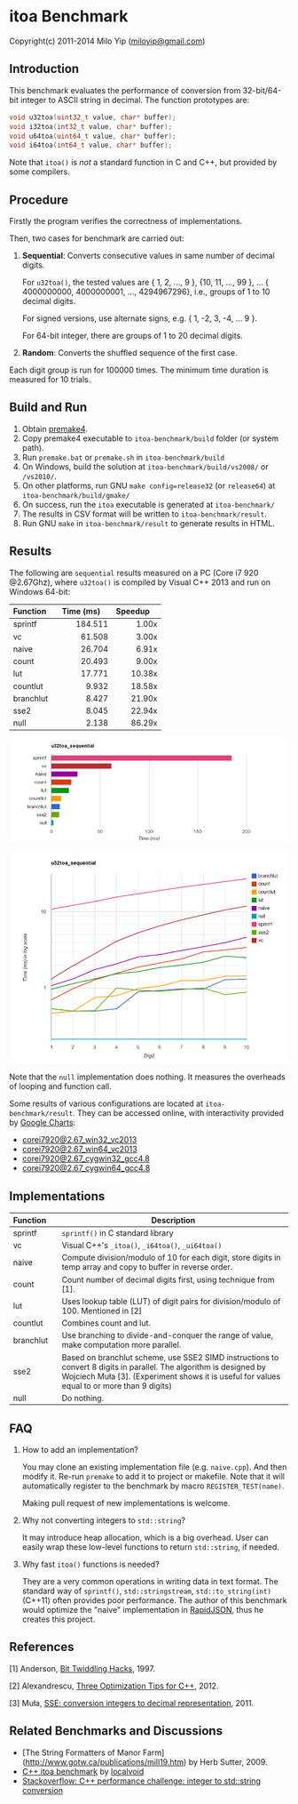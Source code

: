 # itoa Benchmark

Copyright(c) 2011-2014 Milo Yip (miloyip@gmail.com)

## Introduction

This benchmark evaluates the performance of conversion from 32-bit/64-bit integer to ASCII string in decimal. The function prototypes are:

~~~~~~~~cpp
void u32toa(uint32_t value, char* buffer);
void i32toa(int32_t value, char* buffer);
void u64toa(uint64_t value, char* buffer);
void i64toa(int64_t value, char* buffer);
~~~~~~~~

Note that `itoa()` is *not* a standard function in C and C++, but provided by some compilers.

## Procedure

Firstly the program verifies the correctness of implementations.

Then, two cases for benchmark are carried out:

1. **Sequential**: Converts consecutive values in same number of decimal digits.

   For `u32toa()`, the tested values are { 1, 2, ..., 9 }, {10, 11, ..., 99 }, ... { 4000000000, 4000000001, ..., 4294967296}, i.e., groups of 1 to 10 decimal digits.

   For signed versions, use alternate signs, e.g. { 1, -2, 3, -4, ... 9 }.

   For 64-bit integer, there are groups of 1 to 20 decimal digits.

2. **Random**: Converts the shuffled sequence of the first case.

Each digit group is run for 100000 times. The minimum time duration is measured for 10 trials.

## Build and Run

1. Obtain [premake4](http://industriousone.com/premake/download).
2. Copy premake4 executable to `itoa-benchmark/build` folder (or system path).
3. Run `premake.bat` or `premake.sh` in `itoa-benchmark/build`
4. On Windows, build the solution at `itoa-benchmark/build/vs2008/` or `/vs2010/`.
5. On other platforms, run GNU `make config=release32` (or `release64`) at `itoa-benchmark/build/gmake/`
6. On success, run the `itoa` executable is generated at `itoa-benchmark/`
7. The results in CSV format will be written to `itoa-benchmark/result`.
8. Run GNU `make` in `itoa-benchmark/result` to generate results in HTML.

## Results

The following are `sequential` results measured on a PC (Core i7 920 @2.67Ghz), where `u32toa()` is compiled by Visual C++ 2013 and run on Windows 64-bit:

Function   | Time (ms)  | Speedup 
-----------|-----------:|-------:
sprintf    | 184.511    | 1.00x
vc         | 61.508     | 3.00x
naive      | 26.704     | 6.91x
count      | 20.493     | 9.00x
lut        | 17.771     | 10.38x
countlut   | 9.932      | 18.58x
branchlut  | 8.427      | 21.90x
sse2       | 8.045      | 22.94x
null       | 2.138      | 86.29x

![corei7920@2.67_win64_vc2013_u32toa_sequential_time](result/corei7920@2.67_win64_vc2013_u32toa_sequential_time.png)

![corei7920@2.67_win64_vc2013_u32toa_sequential_timedigit](result/corei7920@2.67_win64_vc2013_u32toa_sequential_timedigit.png)

Note that the `null` implementation does nothing. It measures the overheads of looping and function call.

Some results of various configurations are located at `itoa-benchmark/result`. They can be accessed online, with interactivity provided by [Google Charts](https://developers.google.com/chart/):

* [corei7920@2.67_win32_vc2013](http://rawgit.com/miloyip/itoa-benchmark/master/result/corei7920@2.67_win32_vc2013.html)
* [corei7920@2.67_win64_vc2013](http://rawgit.com/miloyip/itoa-benchmark/master/result/corei7920@2.67_win64_vc2013.html)
* [corei7920@2.67_cygwin32_gcc4.8](http://rawgit.com/miloyip/itoa-benchmark/master/result/corei7920@2.67_cygwin32_gcc4.8.html)
* [corei7920@2.67_cygwin64_gcc4.8](http://rawgit.com/miloyip/itoa-benchmark/master/result/corei7920@2.67_cygwin64_gcc4.8.html)

## Implementations

Function   | Description
-----------|-----------
sprintf    | `sprintf()` in C standard library
vc         | Visual C++'s `_itoa()`, `_i64toa()`, `_ui64toa()`
naive      | Compute division/modulo of 10 for each digit, store digits in temp array and copy to buffer in reverse order.
count      | Count number of decimal digits first, using technique from [1].
lut        | Uses lookup table (LUT) of digit pairs for division/modulo of 100. Mentioned in [2]
countlut   | Combines count and lut.
branchlut  | Use branching to divide-and-conquer the range of value, make computation more parallel.
sse2       | Based on branchlut scheme, use SSE2 SIMD instructions to convert 8 digits in parallel. The algorithm is designed by Wojciech Muła [3]. (Experiment shows it is useful for values equal to or more than 9 digits)
null       | Do nothing.

## FAQ

1. How to add an implementation?
   
   You may clone an existing implementation file (e.g. `naive.cpp`). And then modify it. Re-run `premake` to add it to project or makefile. Note that it will automatically register to the benchmark by macro `REGISTER_TEST(name)`.

   Making pull request of new implementations is welcome.

2. Why not converting integers to `std::string`?

   It may introduce heap allocation, which is a big overhead. User can easily wrap these low-level functions to return `std::string`, if needed.

3. Why fast `itoa()` functions is needed?

   They are a very common operations in writing data in text format. The standard way of `sprintf()`, `std::stringstream`, `std::to_string(int)` (C++11) often provides poor performance. The author of this benchmark would optimize the "naive" implementation in [RapidJSON](https://github.com/miloyip/rapidjson/issues/31), thus he creates this project.

## References

[1] Anderson, [Bit Twiddling Hacks](https://graphics.stanford.edu/~seander/bithacks.html#IntegerLog10), 1997.

[2] Alexandrescu, [Three Optimization Tips for C++](http://www.slideshare.net/andreialexandrescu1/three-optimization-tips-for-c-15708507), 2012.

[3] Muła, [SSE: conversion integers to decimal representation](http://wm.ite.pl/articles/sse-itoa.html), 2011.

## Related Benchmarks and Discussions

* [The String Formatters of Manor Farm] (http://www.gotw.ca/publications/mill19.htm) by Herb Sutter, 2009.
* [C++ itoa benchmark](https://github.com/localvoid/cxx-benchmark-itoa) by [localvoid](https://github.com/localvoid)
* [Stackoverflow: C++ performance challenge: integer to std::string conversion](http://stackoverflow.com/questions/4351371/c-performance-challenge-integer-to-stdstring-conversion)
